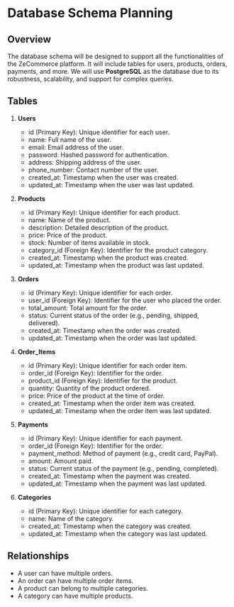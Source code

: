 # Database Schema Planning

## Overview

The database schema will be designed to support all the functionalities of the ZeCommerce platform. It will include tables for users, products, orders, payments, and more. We will use **PostgreSQL** as the database due to its robustness, scalability, and support for complex queries.

## Tables

1. **Users**
   - id (Primary Key): Unique identifier for each user.
   - name: Full name of the user.
   - email: Email address of the user.
   - password: Hashed password for authentication.
   - address: Shipping address of the user.
   - phone_number: Contact number of the user.
   - created_at: Timestamp when the user was created.
   - updated_at: Timestamp when the user was last updated.

2. **Products**
   - id (Primary Key): Unique identifier for each product.
   - name: Name of the product.
   - description: Detailed description of the product.
   - price: Price of the product.
   - stock: Number of items available in stock.
   - category_id (Foreign Key): Identifier for the product category.
   - created_at: Timestamp when the product was created.
   - updated_at: Timestamp when the product was last updated.

3. **Orders**
   - id (Primary Key): Unique identifier for each order.
   - user_id (Foreign Key): Identifier for the user who placed the order.
   - total_amount: Total amount for the order.
   - status: Current status of the order (e.g., pending, shipped, delivered).
   - created_at: Timestamp when the order was created.
   - updated_at: Timestamp when the order was last updated.

4. **Order_Items**
   - id (Primary Key): Unique identifier for each order item.
   - order_id (Foreign Key): Identifier for the order.
   - product_id (Foreign Key): Identifier for the product.
   - quantity: Quantity of the product ordered.
   - price: Price of the product at the time of order.
   - created_at: Timestamp when the order item was created.
   - updated_at: Timestamp when the order item was last updated.

5. **Payments**
   - id (Primary Key): Unique identifier for each payment.
   - order_id (Foreign Key): Identifier for the order.
   - payment_method: Method of payment (e.g., credit card, PayPal).
   - amount: Amount paid.
   - status: Current status of the payment (e.g., pending, completed).
   - created_at: Timestamp when the payment was created.
   - updated_at: Timestamp when the payment was last updated.

6. **Categories**
   - id (Primary Key): Unique identifier for each category.
   - name: Name of the category.
   - created_at: Timestamp when the category was created.
   - updated_at: Timestamp when the category was last updated.

## Relationships

- A user can have multiple orders.
- An order can have multiple order items.
- A product can belong to multiple categories.
- A category can have multiple products.
